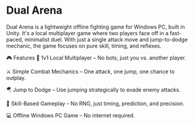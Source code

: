 #  Dual Arena
 Dual Arena is a lightweight offline fighting game for Windows PC, built in Unity. It's a local multiplayer game where two players face off in a fast-paced, minimalist duel. With just a single attack move and jump-to-dodge mechanic, the game focuses on pure skill, timing, and reflexes.

🎮 Features
🥊 1v1 Local Multiplayer – No bots, just you vs. another player.

⚔️ Simple Combat Mechanics – One attack, one jump, one chance to outplay.

🪂 Jump to Dodge – Use jumping strategically to evade enemy attacks.

🧠 Skill-Based Gameplay – No RNG, just timing, prediction, and precision.

💻 Offline Windows PC Game – No internet required.

